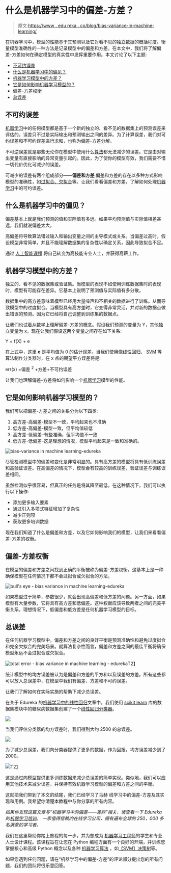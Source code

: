 # 什么是机器学习中的偏差-方差？

> 原文:[https://www . edu reka . co/blog/bias-variance-in-machine-learning/](https://www.edureka.co/blog/bias-variance-in-machine-learning/)

在机器学习中，模型的性能基于其预测以及它对看不见的独立数据的概括程度。衡量模型准确性的一种方法是记录模型中的偏差和方差。在本文中，我们将了解偏差-方差如何在确定模型的真实性中发挥重要作用。本文讨论了以下主题:

*   [不可约误差](#error)
*   [什么是机器学习中的偏见？](#bias)
*   [机器学习模型中的方差？](#var)
*   [它是如何影响机器学习模型的？](#model)
*   [偏差-方差权衡](#trade)
*   [总误差](#tot)

## **不可约误差**

[机器学习](https://www.edureka.co/blog/machine-learning-tutorial/)中的任何模型都是基于一个新的独立的、看不见的数据集上的预测误差来评估的。误差只不过是实际输出和预测输出之间的差异。为了计算误差，我们对可约误差和不可约误差进行求和，也称为偏差-方差分解。

不可逆误差就是那些无论你在模型中使用什么[算法](https://www.edureka.co/blog/machine-learning-algorithms/)都无法减少的误差。它是由对输出变量有直接影响的异常变量引起的。因此，为了使你的模型有效，我们需要不惜一切代价优化可减少的误差。

可减少的误差有两个组成部分——**偏差和方差**,偏差和方差的存在以多种方式影响模型的准确性，如[过拟合、欠拟合](https://www.edureka.co/blog/overfitting-in-machine-learning/)等。让我们看看偏差和方差，了解如何处理[机器学习](https://www.edureka.co/blog/mathematics-for-machine-learning/)中的可约误差。

## **什么是机器学习中的偏见？**

偏差基本上就是我们预测的值和实际值有多远。如果平均预测值与实际值相差甚远，我们就说偏差太大。

高偏差将导致算法错过输入和输出变量之间的主导模式或关系。当偏差过高时，假设模型非常简单，并且不能理解数据集的复杂性以确定关系，因此导致拟合不足。

通过 [人工智能课程](https://www.edureka.co/executive-programs/machine-learning-and-ai) 将自己转变为高技能专业人士，并获得高薪工作。

## **机器学习模型中的方差？**

独立的、看不见的数据集或验证集。当模型的表现不如使用训练数据集时的表现时，模型有可能存在差异。它基本上说明了预测值与实际值有多分散。

数据集中的高方差意味着模型已经用大量噪声和不相关的数据进行了训练。从而导致模型中的过度拟合。当模型具有高方差时，它变得非常灵活，并对新的数据点做出错误的预测。因为它已经将自己调整到训练集的数据点。

让我们也试着从数学上理解偏差-方差的概念。假设我们预测的变量为 Y，其他独立变量为 x。现在让我们假设这两个变量之间存在如下关系:

Y = f(X) + e

在上式中，这里 **e** 是平均值为 0 的估计误差。当我们使用像[线性回归](https://www.edureka.co/blog/linear-regression-for-machine-learning/)、 [SVM](https://www.edureka.co/blog/support-vector-machine-in-python/) 等算法制作分类器时，在 x 点的期望平方误差将是:

err(x) =偏差 <sup>2</sup> +方差+不可约误差

让我们也理解偏差-方差将如何影响一个[机器学习](https://www.edureka.co/blog/machine-learning-classifier/)模型的性能。

## **它是如何影响机器学习模型的？**

我们可以把偏差-方差之间的关系分为以下四类:

1.  高方差-高偏差-模型不一致，平均起来也不准确
2.  低方差-高偏差-模型一致，但平均值较低
3.  高方差-低偏差–有些准确，但平均值不一致
4.  低方差-低偏差-这是理想的情况，模型平均起来是一致和准确的。

![bias-variance in machine learning-edureka](../Images/be1dd2a810b41e01dcb27c8d7bd6f2a4.png)

尽管检测模型中的偏差和变化是非常明显的。具有高方差的模型将具有低训练误差和高验证误差。在高偏差的情况下，模型会有较高的训练误差，验证误差与训练误差相同。

虽然检测似乎很容易，但真正的任务是将其降至最低。在这种情况下，我们可以执行以下操作:

*   添加更多输入要素
*   通过引入多项式特征增加了复杂性
*   减少正则项
*   获取更多培训数据

现在我们知道了什么是偏差和方差，以及它如何影响我们的模型，让我们来看看偏差-方差的权衡。

## **偏差-方差权衡**

在模型的偏差和方差之间找到正确的平衡被称为偏差-方差权衡。这基本上是一种确保模型在任何情况下都不会过拟合或欠拟合的方法。

![bull's eye - bias variance in machine learning-edureka](../Images/8a5096834bb809cd14495302f87847a3.png)

如果模型过于简单，参数很少，就会出现高偏差和低方差的问题。另一方面，如果模型有大量参数，它将具有高方差和低偏差。这种权衡应该导致两者之间的完美平衡关系。理想情况下，低偏差和低方差是任何机器学习模型的目标。

## **总误差**

在任何机器学习模型中，偏差和方差之间的良好平衡是预测准确性和避免过度拟合和完全欠拟合的完美场景。就算法复杂性而言，偏差和方差之间的最佳平衡将确保模型永远不会过拟合或欠拟合。

![total error - bias variance in machine learning - edureka](../Images/3a562c576181b2ba45b126259841d375.png)T2】

统计模型中的均方误差被认为是偏差和方差的平方和以及误差的方差。所有这些都可以放入总误差中，在模型中我们有偏差、方差和不可约误差。

让我们了解如何在实际实施的帮助下减少总误差。

在关于 Edureka 的[机器学习中的线性回归](https://www.edureka.co/blog/linear-regression-for-machine-learning/#example)文章中，我们使用 [scikit learn](https://www.edureka.co/blog/scikit-learn-machine-learning/) 库的数据集模块中的糖尿病数据集创建了一个[线性回归分类器](https://www.edureka.co/blog/linear-regression-for-machine-learning/#example)。

![](../Images/d773860f38dfd59afbd2550af382ab89.png)

当我们评估分类器的均方误差时，我们得到大约 2500 的总误差。

![](../Images/76464b90acfde5d285d97eb1c4525757.png)

为了减少总误差，我们向分类器提供了更多的数据，作为回报，均方误差减少到了 2000。

![](../Images/84668c71256f5c358a14a74ae940e865.png)T2】

这是通过向模型提供更多训练数据来减少总误差的简单实现。类似地，我们可以应用其他技术来减少误差，并保持有效机器学习模型的偏差和方差之间的平衡。

这就把我们带到了本文的结尾，我们已经学习了马赫 线学习中的偏差-方差及其实现和用例。我希望你清楚本教程中与你分享的所有内容。

*如果你发现这篇文章与“机器学习中的偏差——差异”相关，请查看一下  Edureka 的[机器学习培训](https://www.edureka.co/machine-learning-certification-training)，  一家值得信赖的在线学习公司，拥有遍布全球的 250，000 多名满意的学习者。*

我们在这里帮助你踏上旅程的每一步，并为想成为  [机器学习工程师](https://www.edureka.co/blog/how-to-become-a-machine-learning-engineer/)的学生和专业人士设计课程。该课程旨在让您在 Python 编程方面有一个良好的开端，并训练您掌握核心和高级 Python 概念以及各种  [机器学习算法](https://www.edureka.co/blog/machine-learning-algorithms/) ，如[【SVM】](https://www.edureka.co/blog/support-vector-machine-in-python/)[决策树](https://www.edureka.co/blog/decision-tree-algorithm/)等。

如果您遇到任何问题，请在“机器学习中的偏差-方差”的评论部分提出您的所有问题，我们的团队将很乐意回答。